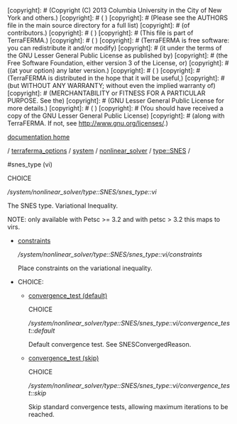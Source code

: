 [copyright]: # (Copyright (C) 2013 Columbia University in the City of New York and others.)
[copyright]: # ( )
[copyright]: # (Please see the AUTHORS file in the main source directory for a full list)
[copyright]: # (of contributors.)
[copyright]: # ( )
[copyright]: # (This file is part of TerraFERMA.)
[copyright]: # ( )
[copyright]: # (TerraFERMA is free software: you can redistribute it and/or modify)
[copyright]: # (it under the terms of the GNU Lesser General Public License as published by)
[copyright]: # (the Free Software Foundation, either version 3 of the License, or)
[copyright]: # ((at your option) any later version.)
[copyright]: # ( )
[copyright]: # (TerraFERMA is distributed in the hope that it will be useful,)
[copyright]: # (but WITHOUT ANY WARRANTY; without even the implied warranty of)
[copyright]: # (MERCHANTABILITY or FITNESS FOR A PARTICULAR PURPOSE. See the)
[copyright]: # (GNU Lesser General Public License for more details.)
[copyright]: # ( )
[copyright]: # (You should have received a copy of the GNU Lesser General Public License)
[copyright]: # (along with TerraFERMA. If not, see <http://www.gnu.org/licenses/>.)

[documentation home](https://github.com/terraferma/terraferma/wiki/Documentation)

/ [terraferma_options](../../../../terraferma_options.md) / [system](../../../system.md) / [nonlinear_solver](../../nonlinear_solver.md) / [type::SNES](../type__SNES.md) /

#snes_type (vi)

CHOICE 

*/system/nonlinear_solver/type::SNES/snes_type::vi*

The SNES type. Variational Inequality.

NOTE: only available with Petsc >= 3.2 and with petsc > 3.2 this maps to virs.

* [constraints](snes_type__vi/constraints.md "child")

    */system/nonlinear_solver/type::SNES/snes_type::vi/constraints*

    Place constraints on the variational inequality.

* CHOICE:
    * [convergence_test (default)](snes_type__vi/convergence_test__default.md "child")

        CHOICE 

        */system/nonlinear_solver/type::SNES/snes_type::vi/convergence_test::default*

        Default convergence test. See SNESConvergedReason.

    * [convergence_test (skip)](snes_type__vi/convergence_test__skip.md "child")

        CHOICE 

        */system/nonlinear_solver/type::SNES/snes_type::vi/convergence_test::skip*

        Skip standard convergence tests, allowing maximum iterations to be reached.

[autogenerated]: # (This file was automatically generated from the schema file:/home/cwilson/repos/github/TerraFERMA/TerraFERMA/buckettools/schemas/solvers.rng.)

